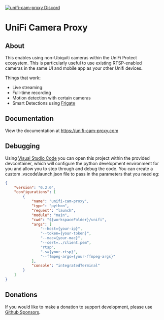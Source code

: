 [![unifi-cam-proxy Discord](https://img.shields.io/discord/937237037466124330?color=0559C9&label=Discord&logo=discord&logoColor=%23FFFFFF&style=for-the-badge)](https://discord.gg/Bxk9uGT6MW)

UniFi Camera Proxy
==================
## About

This enables using non-Ubiquiti cameras within the UniFi Protect ecosystem. This is
particularly useful to use existing RTSP-enabled cameras in the same UI and
mobile app as your other Unifi devices.

Things that work:
* Live streaming
* Full-time recording
* Motion detection with certain cameras
* Smart Detections using [Frigate](https://github.com/blakeblackshear/frigate)

## Documentation

View the documentation at https://unifi-cam-proxy.com

## Debugging

Using [Visual Studio Code](https://code.visualstudio.com/Download) you can open this project within the provided devcontainer, which will configure the python development environment for you and allow you to step through and debug the code.  You can create a custom .vscode\launch.json file to pass in the parameters that you need eg:

```json
{
    "version": "0.2.0",
    "configurations": [
        {
            "name": "unifi-cam-proxy",
            "type": "python",
            "request": "launch",
            "module": "main",
            "cwd": "${workspaceFolder}/unifi",
            "args": [
                "--host={your-ip}",
                "--token={your-token}",
                "--mac={your-mac}",
                "--cert=../client.pem",
                "rtsp",
                "-s={your-rtsp}",
                "--ffmpeg-args={your-ffmpeg-args}"
            ],
            "console": "integratedTerminal"
        }
    ]
}
```

## Donations

If you would like to make a donation to support development, please use [Github Sponsors](https://github.com/sponsors/keshavdv).
